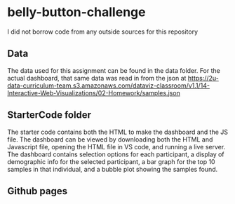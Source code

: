 # belly-button-challenge
I did not borrow code from any outside sources for this repository
## Data
The data used for this assignment can be found in the data folder. 
For the actual dashboard, that same data was read in from the json at https://2u-data-curriculum-team.s3.amazonaws.com/dataviz-classroom/v1.1/14-Interactive-Web-Visualizations/02-Homework/samples.json
## StarterCode folder
The starter code contains both the HTML to make the dashboard and the JS file. The dashboard can be viewed by downloading both the HTML and Javascript file, opening the HTML file in VS code, and running a live server. The dashboard contains selection options for each participant, a display of demographic info for the selected participant, a bar graph for the top 10 samples in that individual, and a bubble plot showing the samples found. 
## Github pages

